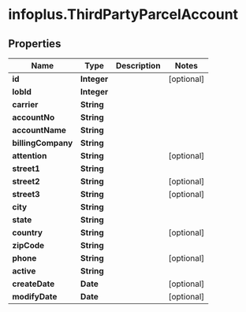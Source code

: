 # infoplus.ThirdPartyParcelAccount

## Properties
Name | Type | Description | Notes
------------ | ------------- | ------------- | -------------
**id** | **Integer** |  | [optional] 
**lobId** | **Integer** |  | 
**carrier** | **String** |  | 
**accountNo** | **String** |  | 
**accountName** | **String** |  | 
**billingCompany** | **String** |  | 
**attention** | **String** |  | [optional] 
**street1** | **String** |  | 
**street2** | **String** |  | [optional] 
**street3** | **String** |  | [optional] 
**city** | **String** |  | 
**state** | **String** |  | 
**country** | **String** |  | [optional] 
**zipCode** | **String** |  | 
**phone** | **String** |  | [optional] 
**active** | **String** |  | 
**createDate** | **Date** |  | [optional] 
**modifyDate** | **Date** |  | [optional] 


